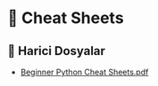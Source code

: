 # 🤸‍ Cheat Sheets


<!--Index-->

## 🔗 Harici Dosyalar

- [Beginner Python Cheat Sheets.pdf](./Beginner%20Python%20Cheat%20Sheets.pdf)


<!--Index-->
